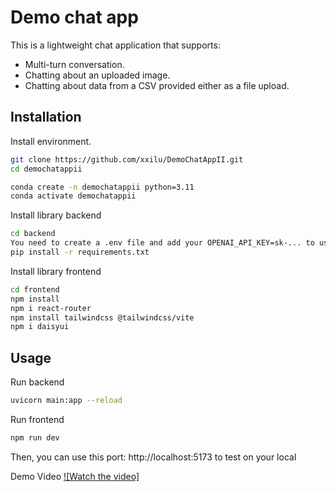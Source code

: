 # Demo chat app 

This is a lightweight chat application that supports:
- Multi-turn conversation.
- Chatting about an uploaded image.
- Chatting about data from a CSV provided either as a file upload.

## Installation

Install environment.

```bash
git clone https://github.com/xxilu/DemoChatAppII.git
cd demochatappii
```

```bash
conda create -n demochatappii python=3.11
conda activate demochatappii
```

Install library backend
```bash
cd backend
You need to create a .env file and add your OPENAI_API_KEY=sk-... to use this project!!!
pip install -r requirements.txt
```

Install library frontend
```bash
cd frontend
npm install 
npm i react-router
npm install tailwindcss @tailwindcss/vite
npm i daisyui
```

## Usage

Run backend
```bash
uvicorn main:app --reload
```

Run frontend 
```bash
npm run dev
```
Then, you can use this port: http://localhost:5173 to test on your local

Demo Video
[![Watch the video]]([https://www.youtube.com/watch?v=_5tFXJQIzi4](https://www.youtube.com/watch?v=Qdgk1NzhV9g))

